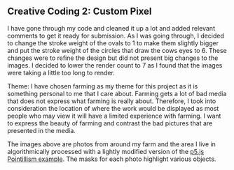 ## Creative Coding 2: Custom Pixel

I have gone through my code and cleaned it up a lot and added relevant comments to get it ready for submission. As I was going through, I decided to change the stroke weight of the ovals to 1 to make them slightly bigger and put the stroke weight of the circles that draw the cows eyes to 6. These changes were to refine the design but did not present big changes to the images. I decided to lower the render count to 7 as I found that the images were taking a little too long to render. 

Theme:
I have chosen farming as my theme for this project as it is something personal to me that I care about. Farming gets a lot of bad media that does not express what farming is really about. Therefore, I took into consideration the location of where the work would be displayed as most people who may view it will have a limited experience with farming. I want to express the beauty of farming and contrast the bad pictures that are presented in the media.

The images above are photos from around my farm and the area I live in algorithmically processed with a lightly modified version of the [p5.js Pointillism example](https://p5js.org/examples/image-pointillism.html). The masks for each photo highlight various objects.
